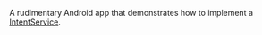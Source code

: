 A rudimentary Android app that demonstrates how to implement a [IntentService](https://developer.android.com/guide/components/services).